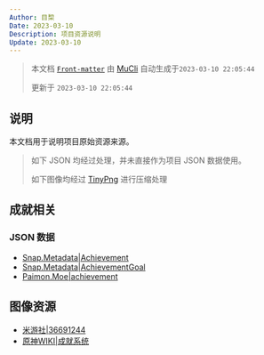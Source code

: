 ```yaml
---
Author: 目棃
Date: 2023-03-10
Description: 项目资源说明
Update: 2023-03-10
---
```


> 本文档 [`Front-matter`](https://github.com/BTMuli/Mucli#FrontMatter) 由 [MuCli](https://github.com/BTMuli/Mucli) 自动生成于`2023-03-10 22:05:44`
> 
> 更新于 `2023-03-10 22:05:44`

## 说明

本文档用于说明项目原始资源来源。

> 如下 JSON 均经过处理，并未直接作为项目 JSON 数据使用。
> 
> 如下图像均经过 [TinyPng](https://tinypng.com/) 进行压缩处理

## 成就相关

### JSON 数据

- [Snap.Metadata|Achievement](https://github.com/DGP-Studio/Snap.Metadata/blob/main/Output/CHS/Achievement.json)
- [Snap.Metadata|AchievementGoal](https://github.com/DGP-Studio/Snap.Metadata/blob/main/Output/CHS/AchievementGoal.json)
- [Paimon.Moe|achievement](https://github.com/MadeBaruna/paimon-moe/blob/main/src/data/achievement/zh.json)

## 图像资源

- [米游社|36691244](https://www.miyoushe.com/ys/article/36691244)
- [原神WIKI|成就系统](https://wiki.biligame.com/ys/%E6%88%90%E5%B0%B1%E7%B3%BB%E7%BB%9F)
